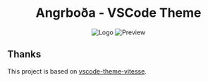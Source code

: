 <h1 align="center">Angrboða - VSCode Theme</h1>

<p align="center">
</p>

<p align="center">
<img alt="Logo" src="https://user-images.githubusercontent.com/14079937/110474703-485cc100-80e0-11eb-8286-cc817904b32d.png">
<img alt="Preview" src="https://user-images.githubusercontent.com/14079937/110474445-f4ea7300-80df-11eb-88d3-db2bb57ac7e9.png">
</p>

## Thanks

This project is based on [vscode-theme-vitesse](https://github.com/antfu/vscode-theme-vitesse).
